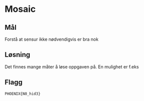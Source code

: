 # Mosaic

## Mål

Forstå at sensur ikke nødvendigvis er bra nok

## Løsning

Det finnes mange måter å løse oppgaven på. En mulighet er f.eks 

## Flagg

```
PHOENIX{N0_hid3}
```